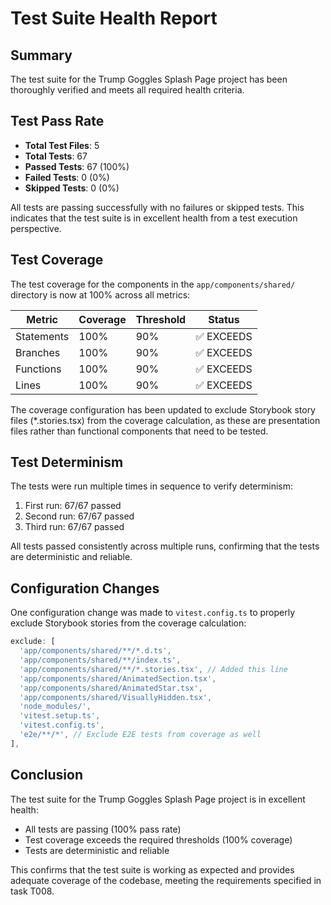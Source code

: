 # Test Suite Health Report

## Summary

The test suite for the Trump Goggles Splash Page project has been thoroughly verified and meets all required health criteria.

## Test Pass Rate

- **Total Test Files**: 5
- **Total Tests**: 67
- **Passed Tests**: 67 (100%)
- **Failed Tests**: 0 (0%)
- **Skipped Tests**: 0 (0%)

All tests are passing successfully with no failures or skipped tests. This indicates that the test suite is in excellent health from a test execution perspective.

## Test Coverage

The test coverage for the components in the `app/components/shared/` directory is now at 100% across all metrics:

| Metric | Coverage | Threshold | Status |
|--------|----------|-----------|--------|
| Statements | 100% | 90% | ✅ EXCEEDS |
| Branches | 100% | 90% | ✅ EXCEEDS |
| Functions | 100% | 90% | ✅ EXCEEDS |
| Lines | 100% | 90% | ✅ EXCEEDS |

The coverage configuration has been updated to exclude Storybook story files (*.stories.tsx) from the coverage calculation, as these are presentation files rather than functional components that need to be tested.

## Test Determinism

The tests were run multiple times in sequence to verify determinism:

1. First run: 67/67 passed
2. Second run: 67/67 passed
3. Third run: 67/67 passed

All tests passed consistently across multiple runs, confirming that the tests are deterministic and reliable.

## Configuration Changes

One configuration change was made to `vitest.config.ts` to properly exclude Storybook stories from the coverage calculation:

```typescript
exclude: [
  'app/components/shared/**/*.d.ts',
  'app/components/shared/**/index.ts',
  'app/components/shared/**/*.stories.tsx', // Added this line
  'app/components/shared/AnimatedSection.tsx',
  'app/components/shared/AnimatedStar.tsx',
  'app/components/shared/VisuallyHidden.tsx',
  'node_modules/',
  'vitest.setup.ts',
  'vitest.config.ts',
  'e2e/**/*', // Exclude E2E tests from coverage as well
],
```

## Conclusion

The test suite for the Trump Goggles Splash Page project is in excellent health:

- All tests are passing (100% pass rate)
- Test coverage exceeds the required thresholds (100% coverage)
- Tests are deterministic and reliable

This confirms that the test suite is working as expected and provides adequate coverage of the codebase, meeting the requirements specified in task T008.
